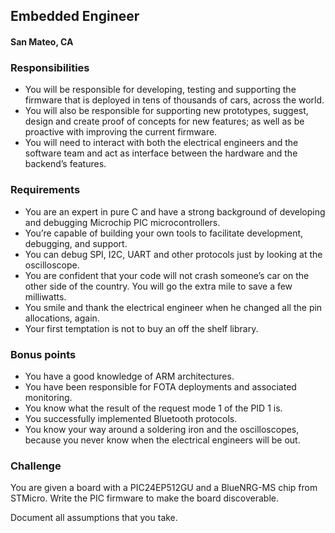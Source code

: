 ## Embedded Engineer
#### San Mateo, CA

### Responsibilities
+ You will be responsible for developing, testing and supporting the firmware that is deployed in tens of thousands of cars, across the world.
+ You will also be responsible for supporting new prototypes, suggest, design and create proof of concepts for new features; as well as be proactive with improving the current firmware.
+ You will need to interact with both the electrical engineers and the software team and act as interface between the hardware and the backend’s features.

### Requirements
+ You are an expert in pure C and have a strong background of developing and debugging Microchip PIC microcontrollers.
+ You’re capable of building your own tools to facilitate development, debugging, and support.
+ You can debug SPI, I2C, UART and other protocols just by looking at the oscilloscope.
+ You are confident that your code will not crash someone’s car on the other side of the country.
You will go the extra mile to save a few milliwatts.
+ You smile and thank the electrical engineer when he changed all the pin allocations, again.
+ Your first temptation is not to buy an off the shelf library.

### Bonus points
+ You have a good knowledge of ARM architectures.
+ You have been responsible for FOTA deployments and associated monitoring.
+ You know what the result of the request mode 1 of the PID 1 is.
+ You successfully implemented Bluetooth protocols.
+ You know your way around a soldering iron and the oscilloscopes, because you never know when the electrical engineers will be out.

### Challenge
You are given a board with a PIC24EP512GU and a BlueNRG-MS chip from STMicro. Write the PIC firmware to make the board discoverable.

Document all assumptions that you take.
